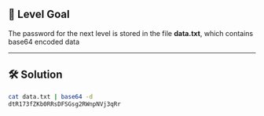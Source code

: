 ## 🔐 Level Goal

The password for the next level is stored in the file **data.txt**, which contains base64 encoded data

---

## 🛠️ Solution

```bash
cat data.txt | base64 -d
dtR173fZKb0RRsDFSGsg2RWnpNVj3qRr
```